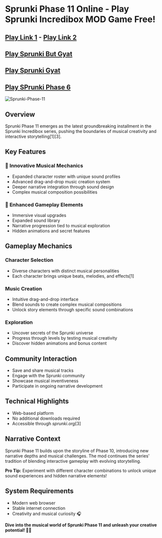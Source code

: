 # Sprunki Phase 11 Online - Play Sprunki Incredibox MOD Game Free!

## [Play Link 1](https://shorturl.at/6r0I5) - [Play Link 2](https://apkitech.com/)

## [Play Sprunki But Gyat](https://modmeme.com/sprunki-gyat/)

## [Play Sprunki Gyat](https://apkitech.com/sprunki-but-gyat/)

## [Play SPrunki Phase 6](https://github.com/sprunki-phase-6-mod-online)

![Sprunki-Phase-11](https://github.com/user-attachments/assets/7d991036-748b-4d9a-9c4e-8dcf99aabff7)

## Overview

Sprunki Phase 11 emerges as the latest groundbreaking installment in the Sprunki Incredibox series, pushing the boundaries of musical creativity and interactive storytelling[1][3].

## Key Features

### 🎼 **Innovative Musical Mechanics**
- Expanded character roster with unique sound profiles
- Advanced drag-and-drop music creation system
- Deeper narrative integration through sound design
- Complex musical composition possibilities

### 🌈 **Enhanced Gameplay Elements**
- Immersive visual upgrades
- Expanded sound library
- Narrative progression tied to musical exploration
- Hidden animations and secret features

## Gameplay Mechanics

### Character Selection
- Diverse characters with distinct musical personalities
- Each character brings unique beats, melodies, and effects[1]

### Music Creation
- Intuitive drag-and-drop interface
- Blend sounds to create complex musical compositions
- Unlock story elements through specific sound combinations

### Exploration
- Uncover secrets of the Sprunki universe
- Progress through levels by testing musical creativity
- Discover hidden animations and bonus content

## Community Interaction

- Save and share musical tracks
- Engage with the Sprunki community
- Showcase musical inventiveness
- Participate in ongoing narrative development

## Technical Highlights

- Web-based platform
- No additional downloads required
- Accessible through *sprunki.org*[3]

## Narrative Context

Sprunki Phase 11 builds upon the storyline of Phase 10, introducing new narrative depths and musical challenges. The mod continues the series' tradition of blending interactive gameplay with evolving storytelling.

**Pro Tip:** Experiment with different character combinations to unlock unique sound experiences and hidden narrative elements!

## System Requirements

- Modern web browser
- Stable internet connection
- Creativity and musical curiosity 🎧

**Dive into the musical world of Sprunki Phase 11 and unleash your creative potential! 🚀🎶**
